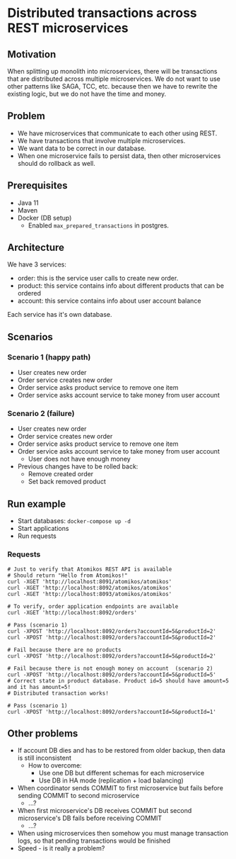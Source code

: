 # Distributed transactions across REST microservices

## Motivation
When splitting up monolith into microservices, there will be transactions that are distributed across multiple microservices.
We do not want to use other patterns like SAGA, TCC, etc. because then we have to rewrite the existing logic, but we do not have the time and money.

## Problem
- We have microservices that communicate to each other using REST.
- We have transactions that involve multiple microservices.
- We want data to be correct in our database.
- When one microservice fails to persist data, then other microservices should do rollback as well.

## Prerequisites
- Java 11
- Maven
- Docker (DB setup)
  - Enabled `max_prepared_transactions` in postgres.

## Architecture
We have 3 services:
- order: this is the service user calls to create new order.
- product: this service contains info about different products that can be ordered
- account: this service contains info about user account balance

Each service has it's own database.

## Scenarios

### Scenario 1 (happy path)
- User creates new order
- Order service creates new order
- Order service asks product service to remove one item
- Order service asks account service to take money from user account

### Scenario 2 (failure)
- User creates new order
- Order service creates new order
- Order service asks product service to remove one item
- Order service asks account service to take money from user account
  - User does not have enough money
- Previous changes have to be rolled back:
  - Remove created order
  - Set back removed product

## Run example
- Start databases: `docker-compose up -d`
- Start applications
- Run requests

### Requests
```
# Just to verify that Atomikos REST API is available
# Should return "Hello from Atomikos!"
curl -XGET 'http://localhost:8091/atomikos/atomikos'
curl -XGET 'http://localhost:8092/atomikos/atomikos'
curl -XGET 'http://localhost:8093/atomikos/atomikos'

# To verify, order application endpoints are available
curl -XGET 'http://localhost:8092/orders'
```

```
# Pass (scenario 1)
curl -XPOST 'http://localhost:8092/orders?accountId=5&productId=2'
curl -XPOST 'http://localhost:8092/orders?accountId=5&productId=2'

# Fail because there are no products
curl -XPOST 'http://localhost:8092/orders?accountId=5&productId=2'

# Fail because there is not enough money on account  (scenario 2)
curl -XPOST 'http://localhost:8092/orders?accountId=5&productId=5'
# Correct state in product database. Product id=5 should have amount=5 and it has amount=5!
# Distributed transaction works!

# Pass (scenario 1)
curl -XPOST 'http://localhost:8092/orders?accountId=5&productId=1'
```

## Other problems
- If account DB dies and has to be restored from older backup, then data is still inconsistent
  - How to overcome:
    - Use one DB but different schemas for each microservice
    - Use DB in HA mode (replication + load balancing)
- When coordinator sends COMMIT to first microservice but fails before sending COMMIT to second microservice
  - ...?
- When first microservice's DB receives COMMIT but second microservice's DB fails before receiving COMMIT
  - ...?
- When using microservices then somehow you must manage transaction logs, so that pending transactions would be finished
- Speed - is it really a problem?
